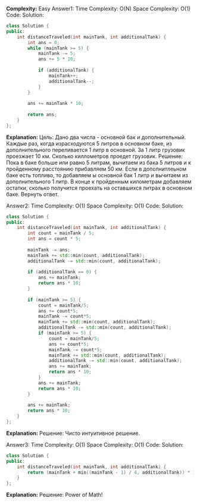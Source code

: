 **Complexity:** Easy
Answer1:
	Time Complexity: O(N)
	Space Complexity: O(1)
Code:
Solution:
```cpp
class Solution {
public:
	int distanceTraveled(int mainTank, int additionalTank) {
		int ans = 0;
		while (mainTank >= 5) {
			mainTank -= 5;
			ans += 5 * 10;
			  
			if (additionalTank) {
				mainTank++;
				additionalTank--;
			}
		}
		
		ans += mainTank * 10;
		  
		return ans;
	}
};
```
**Explanation:**
	Цель: Дано два числа - основной бак и дополнительный. Каждые раз, когда израсходуются 5 литров в основном баке, из дополнительного переливается 1 литр в основной. За 1 литр грузовик проезжает 10 км. Сколько киллометров проедет грузовик.
	Решение: Пока в баке больше или равно 5 литрам, вычитаем из бака 5 литров и к пройденному расстоянию прибавляем 50 км. Если в дополнитлеьном баке есть топливо, то добавляем ы основной бак 1 литр и вычитаем из дополнительного 1 литр. В конце к пройденным километрам добавляем остатки, сколько получится проехать на оставшихся литрах в основном баке. Вернуть ответ.

Answer2:
	Time Complexity: O(1)
	Space Complexity: O(1)
Code:
Solution:
```cpp
class Solution {
public:
	int distanceTraveled(int mainTank, int additionalTank) {
		int count = mainTank / 5;
		int ans = count * 5;
		  
		mainTank -= ans;
		mainTank += std::min(count, additionalTank);
		additionalTank -= std::min(count, additionalTank);
		  
		if (additionalTank == 0) {
			ans += mainTank;
			return ans * 10;
		}
		  
		if (mainTank >= 5) {
			count = mainTank/5;
			ans += count*5;
			mainTank -= count*5;
			mainTank += std::min(count, additionalTank);
			additionalTank -= std::min(count, additionalTank);
			if (mainTank >= 5) {
				count = mainTank/5;
				ans += count*5;
				mainTank -= count*5;
				mainTank += std::min(count, additionalTank);
				additionalTank -= std::min(count, additionalTank);
				ans += mainTank;
				return ans * 10;
			}
			ans += mainTank;
			return ans * 10;
		}
		  
		ans += mainTank;
		return ans * 10;
	}
};
```
**Explanation:**
	Решение: Чисто интуитивное решение.

Answer3:
	Time Complexity: O(1)
	Space Complexity: O(1)
Code:
Solution:
```cpp
class Solution {
public:
	int distanceTraveled(int mainTank, int additionalTank) {
		return (mainTank + min((mainTank - 1) / 4, additionalTank)) * 10;
	}
};
```
**Explanation:**
	Решение: Power of Math!
